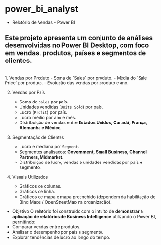 # power_bi_analyst


- Relatório de Vendas - Power BI

Este projeto apresenta um conjunto de análises desenvolvidas no Power BI Desktop, com foco em **vendas, produtos, países e segmentos de clientes**.
<br>
---------------------------------------------------------------------------------------------------------------------------------------
<br>
1. Vendas por Produto
   - Soma de `Sales` por produto.
   - Média do `Sale Price` por produto.
   - Evolução das vendas por produto e ano.

2. Vendas por País
   - Soma de `Sales` por país.
   - Unidades vendidas (`Units Sold`) por país.
   - Lucro (`Profit`) por país.
   - Lucro médio por ano e mês.
   - Distribuição de vendas entre **Estados Unidos, Canadá, França, Alemanha e México**.

3. Segmentação de Clientes
   - Lucro e mediana por `Segment`.
   - Segmentos analisados: **Government, Small Business, Channel Partners, Midmarket**.
   - Distribuição de lucro, vendas e unidades vendidas por país e segmento.

4. Visuais Utilizados
   - Gráficos de colunas.
   - Gráficos de linha.
   - Gráficos de mapa e mapa preenchido (dependem da habilitação de Bing Maps / OpenStreetMap na organização).

- Objetivo
O relatório foi construído com o intuito de **demonstrar a aplicação de relatórios de Business Intelligence** utilizando o Power BI, permitindo:
- Comparar vendas entre produtos.
- Analisar o desempenho por país e segmento.
- Explorar tendências de lucro ao longo do tempo.
